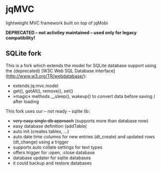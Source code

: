 jqMVC
=====

lightweight MVC framework built on top of jqMobi

**DEPRECATED – not activiley maintained – used only for legacy compatibility!**


SQLite fork
-----------
This is a fork which extends the model for SQLite database support using the (deprecated) [W3C Web SQL Database interface]
(http://www.w3.org/TR/webdatabase/):
* extends jq.mvc.model
* get(), getAll(), remove(), set()
* »magic« methods __sleep(), wakeup() to convert data before saving / after loading


This fork uses our – not ready – sqlite lib:
* ~~very easy single db approach~~ (supports more than database now)
* easy database definition (addTable(
* auto init (creates tables, ...)
* auto date time columns for new entries (dt_create) and updated rows (dt_change) using a trigger
* supports auto collate settings for text types
* offers trigger for :open, :close database
* database updater for sqlite databases
* it could backup and restore databases
